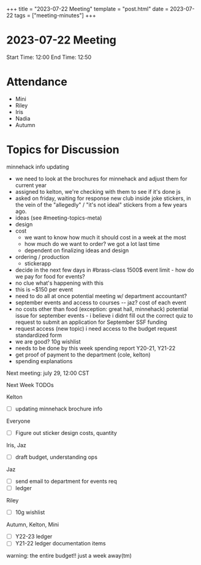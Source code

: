 +++
title = "2023-07-22 Meeting"
template = "post.html"
date = 2023-07-22
tags = ["meeting-minutes"]
+++
# 2023-07-22 Meeting

Start Time: 12:00
End Time: 12:50

# Attendance
- Mini 
- Riley
- Iris
- Nadia
- Autumn

# Topics for Discussion
minnehack info updating
- we need to look at the brochures for minnehack and adjust them for current year
- assigned to kelton, we're checking with them to see if it's done
js
- asked on friday, waiting for response
new club inside joke stickers, in the vein of the "allegedly" / "it's not ideal" stickers from a few years ago.
- ideas (see #⁠meeting-topics-meta⁠)
- design
- cost
    - we want to know how much it should cost in a week at the most
    - how much do we want to order? we got a lot last time
    - dependent on finalizing ideas and design
- ordering / production
    - stickerapp
- decide in the next few days in #brass-class
1500$ event limit - how do we pay for food for events?
- no clue what's happening with this
- this is ~$150 per event 
- need to do all at once 
potential meeting w/ department accountant?
- september events and access to courses -- jaz?
cost of each event
- no costs other than food (exception: great hall, minnehack)
potential issue for september events - i believe i didnt fill out the correct quiz to request to submit an 
application for September SSF funding
- request access
(new topic) i need access to the budget request standardized form 
- we are good?
10g wishlist
- needs to be done by this week
spending report Y20-21, Y21-22
- get proof of payment to the department (cole, kelton)
- spending explanations

Next meeting: july 29, 12:00 CST 

Next Week TODOs

Kelton
- [ ] updating minnehack brochure info

Everyone
 - [ ] Figure out sticker design costs, quantity

Iris, Jaz
- [ ] draft budget, understanding ops

Jaz
- [ ] send email to department for events req 
- [ ] ledger

Riley
- [ ] 10g wishlist

Autumn, Kelton, Mini
- [ ] Y22-23 ledger
- [ ] Y21-22 ledger documentation items

warning: the entire budget!! just a week away(tm)